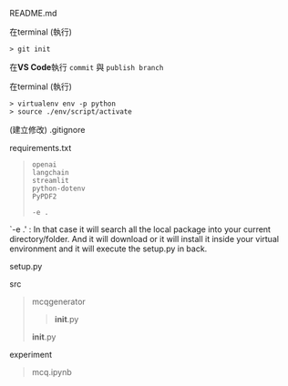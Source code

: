 README.md 

在terminal (執行)
```
> git init
```

在**VS Code**執行 `commit` 與 `publish branch`

在terminal (執行)
```
> virtualenv env -p python
> source ./env/script/activate
```


(建立修改) .gitignore 

requirements.txt
> ```
> openai
> langchain
> streamlit
> python-dotenv
> PyPDF2
>
> -e .
> ```

`-e .' : In that case it will search all the local package into your current directory/folder.
And it will download or it will install it inside your virtual environment and it will execute the setup.py in back.


setup.py

src
> mcqgenerator
> > **init**.py
> > 
> **init**.py

experiment
> mcq.ipynb
